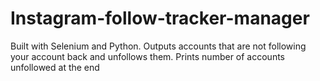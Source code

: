 # Instagram-follow-tracker-manager
Built with Selenium and Python. Outputs accounts that are not following your account back and unfollows them. Prints number of accounts unfollowed at the end
